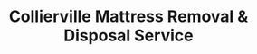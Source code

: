 ---
layout: location.njk
title: Collierville Mattress Removal & Disposal Service
description: Professional mattress removal in Collierville, TN. Next-day pickup  Licensed, insured, and eco-friendly serving Memphis suburb corporate professionals.
permalink: /mattress-removal/tennessee/memphis/collierville/
city: Collierville
state: Tennessee
stateSlug: tennessee
parentMetro: Memphis
coordinates:
  lat: 35.0451
  lng: -89.6645
pricing:
  startingPrice: 125
  single: 125
  queen: 125
  king: 135
  boxSpring: 30
neighborhoods:
  - name: "Historic Town Square District"
    zipCodes: ["38017"]
  - name: "Carriage Crossing"
    zipCodes: ["38017"]
  - name: "Wolf River Area"
    zipCodes: ["38017"]
  - name: "Schilling Farms"
    zipCodes: ["38017"]
  - name: "FedEx World Tech Center Area"
    zipCodes: ["38017"]
  - name: "Poplar Commerce Corridor"
    zipCodes: ["38017"]
  - name: "North Collierville"
    zipCodes: ["38017"]
  - name: "South Collierville"
    zipCodes: ["38017"]
  - name: "East Collierville"
    zipCodes: ["38017"]
  - name: "West Collierville"
    zipCodes: ["38017"]
  - name: "Robbins-Halle Nature Preserve Area"
    zipCodes: ["38017"]
  - name: "W.C. Johnson Park Area"
    zipCodes: ["38017"]
  - name: "St. George's School Area"
    zipCodes: ["38017"]
  - name: "Collierville High School Area"
    zipCodes: ["38017"]
  - name: "Downtown Collierville"
    zipCodes: ["38017"]
zipCodes: 
  - "38017"
recyclingPartners:
  - "Town of Collierville Sanitation Division"
  - "Shelby County Solid Waste"
  - "Waste Management"
  - "Memphis Area Recycling"
localRegulations: "Collierville provides weekly household waste collection through green garbage carts via automated trucks and weekly recycling collection through 96-gallon recycle carts. Solid Waste Transfer Station available to residents on Saturdays 8:00 AM-12:00 PM at 450 East South Street. As Shelby County's third-largest municipality with 51,324 residents and home to FedEx World Tech Center, Collierville's waste management serves corporate professionals and suburban families throughout this Memphis metropolitan area community."
nearbyCities:
  - name: "Memphis"
    distance: "17 miles"
    isSuburb: false
  - name: "Bartlett"
    distance: "15 miles"
    isSuburb: true
reviews:
  count: 134
  featured:
    - reviewer: "Steven P."
      rating: 5
      text: "Needed quick pickup during corporate housing transition. They worked around my work schedule perfectly and handled everything while I was in meetings. Professional and efficient."
      neighborhood: "FedEx World Tech Center Area"
    - reviewer: "Amanda R."
      rating: 5
      text: "Team was punctual and careful with our property. Much easier than trying to coordinate weekend transfer station visits. Really saved us time and hassle."
      neighborhood: "Historic Town Square District"
    - reviewer: "Mike K."
      rating: 5
      text: "Called Thursday, picked up Friday morning as promised. Fair pricing and no complications. Would definitely use again for any future moves."
      neighborhood: "Schilling Farms"
faqs:
  - question: "How quickly can you remove mattresses in Collierville?"
    answer: "Next-day service throughout Collierville neighborhoods, accommodating corporate professional schedules, family timing, and the practical needs of Memphis suburban communities."
  - question: "Do you serve all Collierville neighborhoods?"
    answer: "Complete coverage from Historic Town Square to FedEx World Tech Center area, Carriage Crossing to Wolf River neighborhoods, across ZIP code 38017."
  - question: "What's included in your $125 Collierville pickup fee?"
    answer: "Base price covers pickup, loading, transportation, and eco-friendly recycling for one mattress. Box springs add $30 each."
  - question: "How does this compare to Collierville's town collection service?"
    answer: "We eliminate the need for Transfer Station visits, avoid Saturday-only facility hours, and provide immediate next-day pickup without municipal scheduling restrictions."
  - question: "Can you handle FedEx World Tech Center area schedules?"
    answer: "Yes, we understand corporate professional timing, technology industry schedules, and business community needs throughout Collierville's corporate corridor."
  - question: "Do you coordinate with Memphis commuter schedules?"
    answer: "Absolutely. We accommodate commuter timing, corporate relocations, and family schedules that work around Memphis metropolitan area professional commitments."
  - question: "Are you licensed for waste removal in Shelby County?"
    answer: "We maintain all required Tennessee and Shelby County permits with comprehensive insurance, providing compliant disposal through our nationwide recycling network."
  - question: "What payment methods do you accept in Collierville?"
    answer: "All major credit cards, cash, and invoicing options for residents, corporate professionals, and local businesses."
schema:
  "@type": "LocalBusiness"
  name: "A Bedder World Collierville"
  address:
    "@type": "PostalAddress"
    addressLocality: "Collierville"
    addressRegion: "TN"
    addressCountry: "US"
  geo:
    "@type": "GeoCoordinates" 
    latitude: 35.0451
    longitude: -89.6645
  telephone: "(720) 263-6094"
  priceRange: "$125-$180"
  aggregateRating:
    "@type": "AggregateRating"
    ratingValue: 4.9
    reviewCount: 134
pageContent:
  heroDescription: "Professional mattress removal serving Collierville with reliable next-day pickup. Part of our nationwide network that has recycled over 1 million mattresses, we provide licensed, insured service for Memphis suburban professionals."
  
  aboutService: "Our streamlined mattress removal service addresses the unique needs of Collierville's 51,324 residents across this premier Memphis suburban community known for corporate excellence and family-friendly living. Unlike coordinating with the Town of Collierville's Transfer Station facility available only Saturdays 8:00 AM-12:00 PM or managing weekly collection cart schedules, we provide direct next-day pickup through a single appointment. Corporate professionals at FedEx World Tech Center and other technology companies benefit from flexible scheduling around demanding business hours, while families in established neighborhoods like Historic Town Square and Schilling Farms receive service timed around suburban lifestyle needs. From corporate housing near major employers to family homes throughout Carriage Crossing and Wolf River areas, our service eliminates the complexity of municipal facility coordination and weekend-only disposal options. Each collected mattress flows through our national recycling network that has processed over 1 million units, with 80% of materials recovered for manufacturing reuse - supporting efficient waste management that serves Shelby County's third-largest municipality without the scheduling constraints of municipal transfer station coordination."

  serviceAreasIntro: "Professional mattress pickup serves all Collierville neighborhoods from Historic Town Square to corporate areas, expertly coordinating with Memphis commuter schedules and suburban family timing. From established residential communities to corporate housing, our operations understand professional timing and varied lifestyle configurations. Service flexibility accommodates business schedules, family relocations, and the practical disposal requirements of Tennessee's premier Memphis suburb."

  regulationsCompliance: "Collierville mattresses require coordination with the Transfer Station facility at 450 East South Street available only Saturdays 8:00 AM-12:00 PM, creating scheduling challenges for working professionals and busy families who cannot accommodate weekend-only disposal hours. Our professional service eliminates these municipal timing constraints entirely - no Transfer Station visits, no Saturday-only scheduling, no weekend coordination requirements, and no facility hour restrictions. We provide immediate next-day pickup with transparent pricing, making us the superior choice for Collierville residents who value convenience and reliability over weekend municipal facility coordination."

  environmentalImpact: "Environmental stewardship aligns with Collierville's commitment to Wolf River Watershed conservation and Shelby County environmental leadership. Our mattress recycling initiative ensures 80% of collected materials avoid regional landfills, instead flowing into manufacturing processes that create new products. Steel springs support construction applications, foam components become padding for various projects, and textile materials gain new purpose through advanced processing. This responsible approach preserves the natural beauty of Wolf River wetlands and nature preserves while providing reliable mattress disposal that supports Tennessee's environmental conservation efforts and Memphis metropolitan area sustainability."

  howItWorksScheduling: "Flexible scheduling respects Collierville's corporate professional patterns and suburban family logistics, accommodating Memphis commuter timing, business schedules, and the practical needs of Shelby County's premier suburban community."

  howItWorksService: "Licensed pickup teams understand corporate area access requirements and suburban neighborhood logistics, handling all Shelby County disposal requirements with Memphis metropolitan expertise and professional efficiency tailored to Tennessee's premier corporate suburb."

  howItWorksDisposal: "Each mattress connects to our nationwide recycling network's proven processing capabilities, where Tennessee's environmental standards guide component recovery through sustainable manufacturing partnerships that support regional conservation and Memphis metropolitan area environmental leadership."

  sidebarStats:
    mattressesRemoved: "1,480"
---